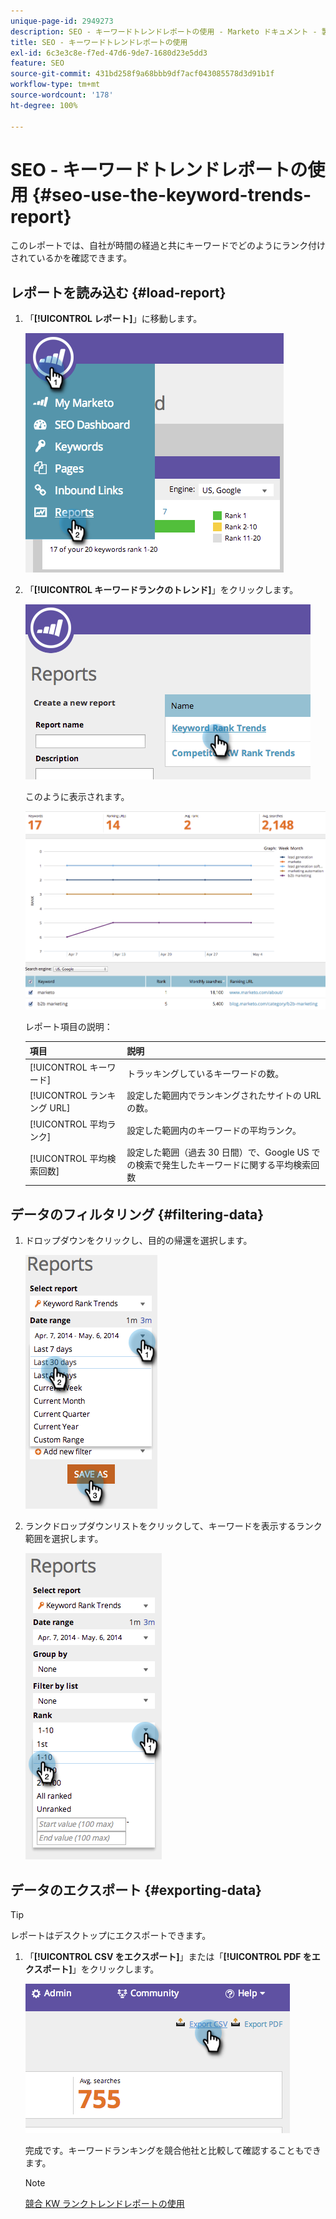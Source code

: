 ```yaml
---
unique-page-id: 2949273
description: SEO - キーワードトレンドレポートの使用 - Marketo ドキュメント - 製品ドキュメント
title: SEO - キーワードトレンドレポートの使用
exl-id: 6c3e3c8e-f7ed-47d6-9de7-1680d23e5dd3
feature: SEO
source-git-commit: 431bd258f9a68bbb9df7acf043085578d3d91b1f
workflow-type: tm+mt
source-wordcount: '178'
ht-degree: 100%

---
```


# SEO - キーワードトレンドレポートの使用 {#seo-use-the-keyword-trends-report}

このレポートでは、自社が時間の経過と共にキーワードでどのようにランク付けされているかを確認できます。

## レポートを読み込む {#load-report}

1. 「**[!UICONTROL レポート]**」に移動します。

   ![](assets/image2014-9-18-14-3a12-3a18.png)

1. 「**[!UICONTROL キーワードランクのトレンド]**」をクリックします。

   ![](assets/image2014-9-18-14-3a13-3a14.png)

   このように表示されます。

   ![](assets/image2014-9-18-14-3a13-3a22.png)

   レポート項目の説明：

   | 項目 | 説明 |
   |---|---|
   | [!UICONTROL キーワード] | トラッキングしているキーワードの数。 |
   | [!UICONTROL ランキング URL] | 設定した範囲内でランキングされたサイトの URL の数。 |
   | [!UICONTROL 平均ランク] | 設定した範囲内のキーワードの平均ランク。 |
   | [!UICONTROL 平均検索回数] | 設定した範囲（過去 30 日間）で、Google US での検索で発生したキーワードに関する平均検索回数 |

## データのフィルタリング {#filtering-data}

1. ドロップダウンをクリックし、目的の帰還を選択します。

   ![](assets/image2014-9-18-14-3a13-3a40.png)

1. ランクドロップダウンリストをクリックして、キーワードを表示するランク範囲を選択します。

   ![](assets/image2014-9-18-14-3a13-3a57.png)

## データのエクスポート {#exporting-data}

>[!TIP]
>
>レポートはデスクトップにエクスポートできます。

1. 「**[!UICONTROL CSV をエクスポート]**」または「**[!UICONTROL PDF をエクスポート]**」をクリックします。

   ![](assets/image2014-9-18-14-3a14-3a46.png)

   完成です。キーワードランキングを競合他社と比較して確認することもできます。

   >[!NOTE]
   >
   >[競合 KW ランクトレンドレポートの使用](/help/marketo/product-docs/additional-apps/seo/reports/seo-use-the-competitor-kw-trends-report.md)
